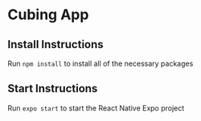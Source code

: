 # Cubing App

## Install Instructions

Run ```npm install``` to install all of the necessary packages

## Start Instructions

Run ```expo start``` to start the React Native Expo project

